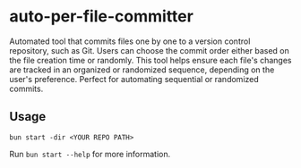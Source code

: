 # auto-per-file-committer

 Automated tool that commits files one by one to a version control repository, such as Git. Users can choose the commit order either based on the file creation time or randomly. This tool helps ensure each file's changes are tracked in an organized or randomized sequence, depending on the user's preference. Perfect for automating sequential or randomized commits.

## Usage

```shell
bun start -dir <YOUR REPO PATH>
```

Run `bun start --help` for more information.
